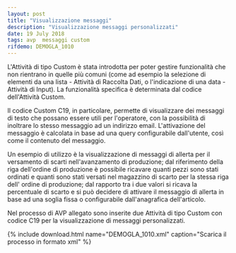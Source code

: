 ```yaml
---
layout: post
title: "Visualizzazione messaggi"
description: "Visualizzazione messaggi personalizzati"
date: 19 July 2018
tags: avp  messaggi custom
rifdemo: DEMOGLA_1010
---
```


L'Attività di tipo Custom è stata introdotta per poter gestire funzionalità che non
rientrano in quelle più comuni (come ad esempio la selezione di elementi da una lista - Attività di Raccolta Dati, o
l'indicazione di una data - Attività di Input). La funzionalità specifica è determinata dal codice dell'Attività Custom.

Il codice Custom C19, in particolare, permette di visualizzare dei messaggi di testo che possano essere utili per l'operatore, con la possibilità
di inoltrare lo stesso messaggio ad un indirizzo email. L'attivazione del messaggio è calcolata in base ad una query configurabile
dall'utente, così come il contenuto del messaggio.

Un esempio di utilizzo è la visualizzazione di messaggi di allerta
per il versamento di scarti nell'avanzamento di produzione;   dal riferimento della riga dell'ordine di produzione è possibile
ricavare quanti pezzi sono stati ordinati e quanti sono stati versati nel magazzino di scarto per la stessa riga dell'
ordine di produzione; dal rapporto tra i due valori si ricava la percentuale di scarto e si può decidere di attivare il messaggio
di allerta in base ad una soglia fissa o configurabile dall'anagrafica dell'articolo.

Nel processo di AVP allegato sono inserite due Attività di tipo Custom con codice C19 per la visualizzazione di messaggi personalizzati.

{% include download.html name="DEMOGLA_1010.xml" caption="Scarica il processo in formato xml" %}

